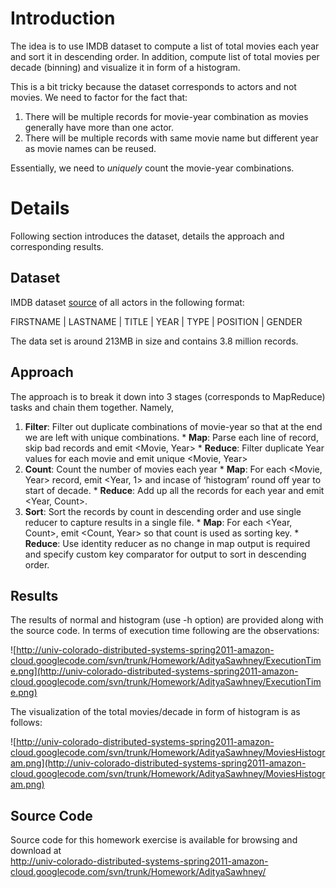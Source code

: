# Introduction #

The idea is to use IMDB dataset to compute a list of total movies each year and sort it in descending order. In addition, compute list of total movies per decade (binning) and visualize it in form of a histogram.

This is a bit tricky because the dataset corresponds to actors and not movies. We need to factor for the fact that:
  1. There will be multiple records for movie-year combination as movies generally have more than one actor.
  1. There will be multiple records with same movie name but different year as movie names can be reused.

Essentially, we need to _uniquely_ count the movie-year combinations.

# Details #
Following section introduces the dataset, details the approach and corresponding results.

## Dataset ##
IMDB dataset [source](http://warsteiner.db.cs.cmu.edu/db-site/Datasets/graphData/IMDB) of all actors in the following format:

FIRSTNAME | LASTNAME | TITLE | YEAR | TYPE | POSITION | GENDER

The data set is around 213MB in size and contains 3.8 million records.

## Approach ##
The approach is to break it down into 3 stages (corresponds to MapReduce) tasks and chain them together. Namely,
  1. **Filter**: Filter out duplicate combinations of movie-year so that at the end we are left with unique combinations.
    * **Map**: Parse each line of record, skip bad records and emit <Movie, Year>
    * **Reduce**: Filter duplicate Year values for each movie and emit unique <Movie, Year>
  1. **Count**: Count the number of movies each year
    * **Map**: For each <Movie, Year> record, emit <Year, 1> and incase of ‘histogram’ round off year to start of decade.
    * **Reduce**: Add up all the records for each year and emit <Year, Count>.
  1. **Sort**: Sort the records by count in descending order and use single reducer to capture results in a single file.
    * **Map**: For each <Year, Count>, emit <Count, Year> so that count is used as sorting key.
    * **Reduce**: Use identity reducer as no change in map output is required and specify custom key comparator for output to sort in descending order.

## Results ##
The results of normal and histogram (use -h option) are provided along with the source code. In terms of execution time following are the observations:

![http://univ-colorado-distributed-systems-spring2011-amazon-cloud.googlecode.com/svn/trunk/Homework/AdityaSawhney/ExecutionTime.png](http://univ-colorado-distributed-systems-spring2011-amazon-cloud.googlecode.com/svn/trunk/Homework/AdityaSawhney/ExecutionTime.png)

The visualization of the total movies/decade in form of histogram is as follows:

![http://univ-colorado-distributed-systems-spring2011-amazon-cloud.googlecode.com/svn/trunk/Homework/AdityaSawhney/MoviesHistogram.png](http://univ-colorado-distributed-systems-spring2011-amazon-cloud.googlecode.com/svn/trunk/Homework/AdityaSawhney/MoviesHistogram.png)


## Source Code ##
Source code for this homework exercise is available for browsing and download at <br>
<a href='http://univ-colorado-distributed-systems-spring2011-amazon-cloud.googlecode.com/svn/trunk/Homework/AdityaSawhney/'>http://univ-colorado-distributed-systems-spring2011-amazon-cloud.googlecode.com/svn/trunk/Homework/AdityaSawhney/</a>